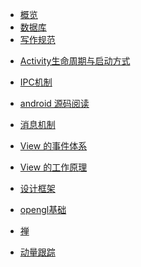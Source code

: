 <!-- * [概览](/docs/android/README.md)
* [Activity生命周期与启动方式](/docs/android/Activity生命周期和启动方式.md)
* [IPC机制](/docs/android/IPC机制.md)
* [android 源码阅读](/docs/android/android源码阅读.md)
* [消息机制](/docs/android/消息机制.md)
* [View 的事件体系](/docs/android/view-event-system.md) -->

* [概览](/README.md)
* [数据库](/docs/数据库.md)
* [写作规范](/docs/tittletattle/writing-standard.md)

<!-- android -->
* [Activity生命周期与启动方式](/docs/android/Activity生命周期和启动方式.md)
* [IPC机制](/docs/android/IPC机制.md)
* [android 源码阅读](/docs/android/android源码阅读.md)
* [消息机制](/docs/android/消息机制.md)
* [View 的事件体系](/docs/android/view-event-system.md)
* [View 的工作原理](/docs/android/view-work-principle.md)


* [设计框架](/docs/设计模式/设计框架.md)
* [opengl基础](/docs/opengl/opengl基础.md)
* [禅](/docs/readbook/佛.md)
* [动量跟踪](/docs/stock/quantity-plate.md)
